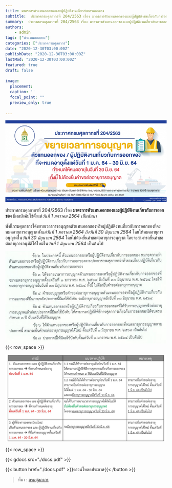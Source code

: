 ```yaml
---
title: มาตรการตัวแทนออกของและผู้ปฏิบัติงานเกี่ยวกับการออกของ 
subtitle:  ประกาศกรมศุลกากรที่ 204/2563 เรื่อง มาตรการตัวแทนออกของและผู้ปฏิบัติงานเกี่ยวกับการออกของ 
summary:  ประกาศกรมศุลกากรที่ 204/2563 เรื่อง มาตรการตัวแทนออกของและผู้ปฏิบัติงานเกี่ยวกับการออกของ 
authors:
    - admin
tags: ["ตัวแทนออกของ"]
categories: ["ประกาศกรมศุลกากร"]
date: "2020-12-30T03:00:00Z"
publishDate: "2020-12-30T03:00:00Z"
lastMod: "2020-12-30T03:00:00Z"
featured: true
draft: false

image:
  placement: 
  caption: ''
  focal_point: ""
  preview_only: true

---
```


![](featured.jpg)

ประกาศกรมศุลกากรที่ 204/2563 เรื่อง **มาตรการตัวแทนออกของและผู้ปฏิบัติงานเกี่ยวกับการออกของ** มีผลบังคับใช้ตั้งแต่*วันที่ 1 มกราคม 2564 เป็นต้นมา*

ทั้งนี้กรมศุลกากรได้ขยายเวลาการอนุญาตตัวแทนออกของหรือผู้ปฏิบัติงานเกี่ยวกับการออกของที่จะหมดอายุการอนุญาต*ตั้งแต่วันที่ 1 มกราคม 2564 ถึงวันที่ 30 มิถุนายน 2564* โดยให้หมดอายุการอนุญาตใน*วันที่  30 มิถุนายน 2564* โดยไม่ต้องยื่นคำขอต่ออายุการอนุญาต โดยจะสามารถยื่นคำขอต่ออายุการอนุมัติได้ใหม่ใน*วันที่  1 มิถุนายน 2564* เป็นต้นไป


![](img-01.jpg)
{{< row_space >}}


![](img.jpg)


{{< row_space >}}

{{< gdocs src="./docs.pdf" >}}


{{< button href="./docs.pdf" >}}ดาวน์โหลดประกาศ{{< /button >}}

> ที่มา : [กรมศุลกากร](http://www.customs.go.th/cont_strc_download_with_docno_date.php?lang=th&top_menu=menu_homepage&current_id=14232832414c505f4d464b4b464b49)

